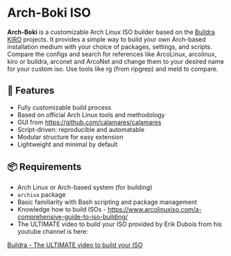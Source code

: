 # Arch-Boki ISO


**Arch-Boki** is a customizable Arch Linux ISO builder based on the [Buildra](https://github.com/) [KIRO](https://github.com/kirodubes) projects. It provides a simple way to build your own Arch-based installation medium with your choice of packages, settings, and scripts. Compare the configs and search for references like ArcoLinux, arcolinux, kiro or buildra, arconet and ArcoNet and change them to your desired name for your custom iso. Use tools like rg (from ripgrep) and meld to compare.

## 🚀 Features

- Fully customizable build process
- Based on official Arch Linux tools and methodology
- GUI from https://github.com/calamares/calamares
- Script-driven: reproducible and automatable
- Modular structure for easy extension
- Lightweight and minimal by default

## 📦 Requirements

- Arch Linux or Arch-based system (for building)
- `archiso` package
- Basic familiarity with Bash scripting and package management
- Knowledge how to build ISOs - https://www.arcolinuxiso.com/a-comprehensive-guide-to-iso-building/
- The ULTIMATE video to build your ISO provided by Erik Dubois from his youtube channel is here:

[Buildra - The ULTIMATE video to build your ISO](https://youtu.be/3jdKH6bLgUE)
